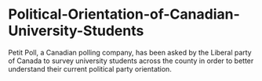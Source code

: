 # Political-Orientation-of-Canadian-University-Students
Petit Poll, a Canadian polling company, has been asked by the Liberal party of Canada to survey university students across the county in order to better understand their current political party orientation. 

